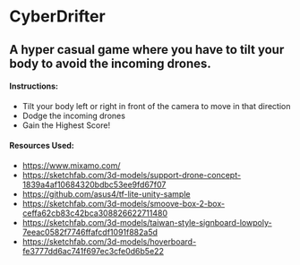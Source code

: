 # CyberDrifter

## A hyper casual game where you have to tilt your body to avoid the incoming drones.

#### Instructions:
- Tilt your body left or right in front of the camera to move in that direction
- Dodge the incoming drones
- Gain the Highest Score!

#### Resources Used:
- https://www.mixamo.com/
- https://sketchfab.com/3d-models/support-drone-concept-1839a4af10684320bdbc53ee9fd67f07
- https://github.com/asus4/tf-lite-unity-sample
- https://sketchfab.com/3d-models/smoove-box-2-box-ceffa62cb83c42bca308826622711480
- https://sketchfab.com/3d-models/taiwan-style-signboard-lowpoly-7eeac0582f7746ffafcdf1091f882a5d
- https://sketchfab.com/3d-models/hoverboard-fe3777dd6ac741f697ec3cfe0d6b5e22

